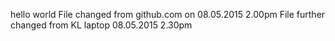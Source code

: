 hello world
File changed from github.com on 08.05.2015 2.00pm
File further changed from KL laptop 08.05.2015 2.30pm